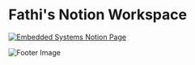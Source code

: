 # Fathi's Notion Workspace

[![Embedded Systems Notion Page](https://img.shields.io/badge/Notion-Workspace-blue?style=for-the-badge&logo=notion&logoColor=white)](https://spurious-beluga-dcb.notion.site/Embedded-Systems-51d7195c342241ab82812b21436d53eb?pvs=4)



![Footer Image](https://via.placeholder.com/800x200/000000/FFFFFF/?text=Embedded+Systems)